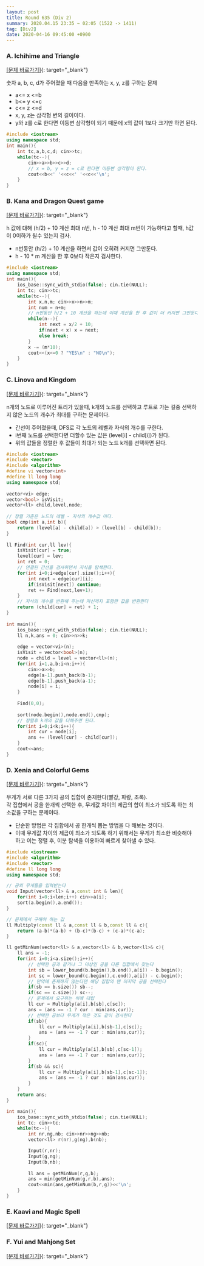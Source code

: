 ```yaml
---
layout: post
title: Round 635 (Div 2)
summary: 2020.04.15 23:35 ~ 02:05 (1522 -> 1411)
tag: [Div2]
date: 2020-04-16 09:45:00 +0900
---
```


### A. Ichihime and Triangle
[[문제 바로가기]](https://codeforces.com/contest/1337/problem/A){: target="\_blank"}

숫자 a, b, c, d가 주어졌을 때 다음을 만족하는 x, y, z를 구하는 문제
* a<= x <=b
* b<= y <=c
* c<= z <=d
* x, y, z는 삼각형 변의 길이이다.
* y와 z를 c로 한다면 이등변 삼각형이 되기 때문에 x의 값이 1보다 크기만 하면 된다.

```c++
#include <iostream>
using namespace std;
int main(){
	int tc,a,b,c,d; cin>>tc;
	while(tc--){
		cin>>a>>b>>c>>d;
		// x = b, y = z = c로 한다면 이등변 삼각형이 된다.
		cout<<b<<' '<<c<<' '<<c<<'\n';
	}
}
```

### B. Kana and Dragon Quest game
[[문제 바로가기]](https://codeforces.com/contest/1337/problem/B){: target="\_blank"}

h 값에 대해 (h/2) + 10 계산 최대 n번, h - 10 계산 최대 m번이 가능하다고 할때, h값이 0이하가 될수 있는지 검사.

* n번동안 (h/2) + 10 계산을 하면서 값이 오히려 커지면 그만둔다.
* h - 10 * m 계산을 한 후 0보다 작은지 검사한다.

```c++
#include <iostream>
using namespace std;
int main(){
	ios_base::sync_with_stdio(false); cin.tie(NULL);
	int tc; cin>>tc;
	while(tc--){
		int x,n,m; cin>>x>>n>>m;
		int num = n+m;
		// n번동안 h/2 + 10 계산을 하는데 이때 계산을 한 후 값이 더 커지면 그만둔다.
		while(n--){
			int next = x/2 + 10;
			if(next < x) x = next;
			else break;
		}
		x -= (m*10);
		cout<<(x<=0 ? "YES\n" : "NO\n");
	}
}
```

### C. Linova and Kingdom 
[[문제 바로가기]](https://codeforces.com/contest/1337/problem/C){: target="\_blank"}

n개의 노드로 이루어진 트리가 있을때, k개의 노드를 선택하고 루트로 가는 길중 선택하지 않은 노드의 개수가 최대를 구하는 문제이다.

* 간선이 주어졌을때, DFS로 각 노드의 레벨과 자식의 개수를 구한다.
* i번째 노드를 선택한다면 더할수 있는 값은 (level[i] - child[i])가 된다.
* 위의 값들을 정렬한 후 값들이 최대가 되는 노드 k개를 선택하면 된다.

```c++
#include <iostream>
#include <vector>
#include <algorithm>
#define vi vector<int>
#define ll long long
using namespace std;
 
vector<vi> edge;
vector<bool> isVisit;
vector<ll> child,level,node;
 
// 정렬 기준은 노드의 레벨 - 자식의 개수값 이다.
bool cmp(int a,int b){
	return (level[a] - child[a]) > (level[b] - child[b]);
}
 
ll Find(int cur,ll lev){
	isVisit[cur] = true;
	level[cur] = lev;
	int ret = 0;
	// 연결된 간선을 검사하면서 자식을 탐색한다.
	for(int i=0;i<edge[cur].size();i++){
		int next = edge[cur][i];
		if(isVisit[next]) continue;
		ret += Find(next,lev+1);
	}	
	// 자식의 개수를 반환해 주는데 자신까지 포함한 값을 반환한다
	return (child[cur] = ret) + 1;
}
 
int main(){
	ios_base::sync_with_stdio(false); cin.tie(NULL);
	ll n,k,ans = 0; cin>>n>>k;
	
	edge = vector<vi>(n);
	isVisit = vector<bool>(n);
	node = child = level = vector<ll>(n);
	for(int i=1,a,b;i<n;i++){
		cin>>a>>b;
		edge[a-1].push_back(b-1);
		edge[b-1].push_back(a-1);
		node[i] = i;
	}
 
	Find(0,0);
	
	sort(node.begin(),node.end(),cmp);
	// 정렬후 k개의 값을 더해주면 된다.
	for(int i=0;i<k;i++){
		int cur = node[i];
		ans += (level[cur] - child[cur]);	
	}
	cout<<ans;
}
```

### D. Xenia and Colorful Gems
[[문제 바로가기]](https://codeforces.com/contest/1337/problem/D){: target="\_blank"}

무게가 서로 다른 3가지 공의 집합이 존재한다(빨강, 파랑, 초록).
<br>각 집합에서 공을 한개씩 선택한 후, 무게값 차이의 제곱의 합이 최소가 되도록 하는 최소값을 구하는 문제이다.

* 단순한 방법은 각 집합에서 공 한개씩 뽑는 방법을 다 해보는 것이다.
* 이때 무게값 차이의 제곱이 최소가 되도록 하기 위해서는 무게가 최소한 비슷해야 하고 이는 정렬 후, 이분 탐색을 이용하여 빠르게 찾아낼 수 있다.

```c++
#include <iostream>
#include <algorithm>
#include <vector>
#define ll long long
using namespace std;

// 공의 무게들을 입력받는다
void Input(vector<ll> & a,const int & len){
	for(int i=0;i<len;i++) cin>>a[i];
	sort(a.begin(),a.end());
}

// 문제에서 구해야 하는 값
ll Multiply(const ll & a,const ll & b,const ll & c){
	return (a-b)*(a-b) + (b-c)*(b-c) + (c-a)*(c-a);
}

ll getMinNum(vector<ll> & a,vector<ll> & b,vector<ll>& c){
	ll ans = -1;
	for(int i=0;i<a.size();i++){
		// 선택한 공과 같거나 그 이상인 공을 다른 집합에서 찾는다
		int sb = lower_bound(b.begin(),b.end(),a[i]) - b.begin();
		int sc = lower_bound(c.begin(),c.end(),a[i]) - c.begin();
		// 만약에 존재하지 않는다면 해당 집합의 맨 마지막 공을 선택한다
		if(sb == b.size()) sb--;
		if(sc == c.size()) sc--;
		// 문제에서 요구하는 식에 대입
		ll cur = Multiply(a[i],b[sb],c[sc]);
		ans = (ans == -1 ? cur : min(ans,cur));
		// 선택한 공보다 무게가 작은 것도 같이 검사한다 
		if(sb){
			ll cur = Multiply(a[i],b[sb-1],c[sc]);
			ans = (ans == -1 ? cur : min(ans,cur));
		}
		if(sc){
			ll cur = Multiply(a[i],b[sb],c[sc-1]);
			ans = (ans == -1 ? cur : min(ans,cur));
		}
		if(sb && sc){
			ll cur = Multiply(a[i],b[sb-1],c[sc-1]);
			ans = (ans == -1 ? cur : min(ans,cur));
		}
	}
	return ans;
}

int main(){
	ios_base::sync_with_stdio(false); cin.tie(NULL);
	int tc; cin>>tc;
	while(tc--){
		int nr,ng,nb; cin>>nr>>ng>>nb;
		vector<ll> r(nr),g(ng),b(nb);

		Input(r,nr);
		Input(g,ng);
		Input(b,nb);
		
		ll ans = getMinNum(r,g,b);
		ans = min(getMinNum(g,r,b),ans);
		cout<<min(ans,getMinNum(b,r,g))<<'\n';
	}
}
```

### E. Kaavi and Magic Spell
[[문제 바로가기]](https://codeforces.com/contest/1337/problem/E){: target="\_blank"}

### F. Yui and Mahjong Set 
[[문제 바로가기]](https://codeforces.com/contest/1337/problem/F){: target="\_blank"}
